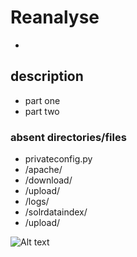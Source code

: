 Reanalyse
=================================
- 

## description
* part one
* part two


### absent directories/files
* privateconfig.py
* /apache/
* /download/
* /upload/
* /logs/
* /solrdataindex/
* /upload/

![Alt text](http://jiminy.medialab.sciences-po.fr/reanalyse/media/images/content_overview.png "overview")